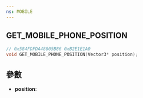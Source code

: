 ```yaml
---
ns: MOBILE
---
```

## GET_MOBILE_PHONE_POSITION

```c
// 0x584FDFDA48805B86 0xB2E1E1A0
void GET_MOBILE_PHONE_POSITION(Vector3* position);
```


## 參數
* **position**: 

